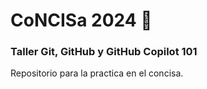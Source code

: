 # CoNCISa 2024 🎉 
### Taller Git, GitHub y GitHub Copilot 101
Repositorio para la practica en el concisa.
